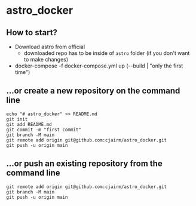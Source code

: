 # astro_docker

## How to start?
- Download astro from official
  - downloaded repo has to be inside of `astro` folder (if you don't want to make changes) 
- docker-compose -f docker-compose.yml up (--build | "only the first time")

## …or create a new repository on the command line
```
echo "# astro_docker" >> README.md
git init
git add README.md
git commit -m "first commit"
git branch -M main
git remote add origin git@github.com:cjairm/astro_docker.git
git push -u origin main
```

## …or push an existing repository from the command line
```
git remote add origin git@github.com:cjairm/astro_docker.git
git branch -M main
git push -u origin main
```
